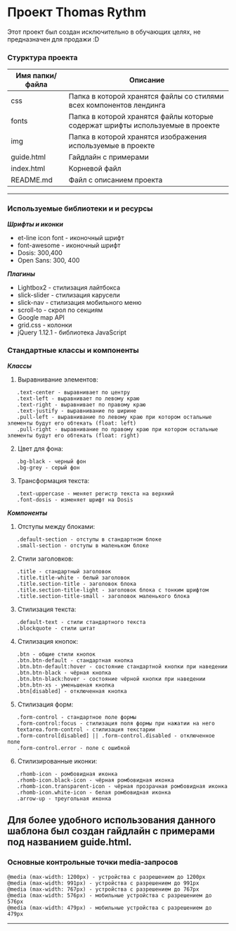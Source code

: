 # Проект Thomas Rythm   

Этот проект был создан исключительно в обучающих целях, не предназначен для продажи :D

### Стурктура проекта

Имя папки/файла | Описание
----------------| ---------------------
css             | Папка в которой хранятся файлы со стилями всех компонентов лендинга
fonts           | Папка в которой хранятся файлы которые содержат шрифты используемые в проекте
img             | Папка в которой хранятся изображения используемые в проекте
guide.html      | Гайдлайн с примерами
index.html      | Корневой файл
README.md       | Файл с описанием проекта
---

### Используемые библиотеки и и ресурсы

***Шрифты и иконки***

* et-line icon font - иконочный шрифт
* font-awesome - иконочный шрифт
* Dosis: 300,400
* Open Sans: 300, 400

***Плагины***

* Lightbox2 - стилизация лайтбокса
* slick-slider - стилизация карусели
* slick-nav - стилизация мобильного меню
* scroll-to - скрол по секциям
* Google map API
* grid.css - колонки
* jQuery 1.12.1 - библиотека JavaScript

### Стандартные классы и компоненты

***Классы***
1. Выравнивание элементов:

```
   .text-center - выравнивает по центру
   .text-left - выравнивает по левому краю
   .text-right - выравнивает по правому краю
   .text-justify - выравнивание по ширине
   .pull-left - выравнивание по левому краю при котором остальные элементы будут его обтекать (float: left)
   .pull-right - выравнивание по правому краю при котором остальные элементы будут его обтекать (float: right)
```
2. Цвет для фона:
```
   .bg-black - черный фон
   .bg-grey - серый фон
```
3. Трансформация текста:

```
   .text-uppercase - меняет регистр текста на верхний
   .font-dosis - изменяет шрифт на Dosis
```

***Компоненты***
1. Отступы между блоками:
```
   .default-section - отступы в стандартном блоке
   .small-section - отступы в маленьком блоке
```
2. Стили заголовков:
```
   .title - стандартный заголовок
   .title.title-white - белый заголовок
   .title.section-title - заголовок блока
   .title.section-title-light - заголовок блока с тонким шрифтом
   .title.section-title-small - заголовок маленького блока
```
3. Стилизация текста:
```
   .default-text - стили стандартного текста
   .blockquote - стили цитат 
```
4. Стилизация кнопок:
```
   .btn - общие стили кнопок
   .btn.btn-default - стандартная кнопка
   .btn.btn-default:hover - состояние стандартной кнопки при наведении
   .btn.btn-black - чёрная кнопка 
   .btn.btn-black:hover - состояние чёрной кнопки при наведении
   .btn.btn-xs - уменьшеная кнопка
   .btn[disabled] - отключенная кнопка
```

5. Стилизация форм:
```
   .form-control - стандартное поле формы
   .form-control:focus - стилизация поля формы при нажатии на него
   textarea.form-control - стилизация текстарии
   .form-control[disabled] || .form-control.disabled - отключенное поле
   .form-control.error - поле с ошибкой
```
6. Стилизированные иконки:
```
   .rhomb-icon - ромбовидная иконка
   .rhomb-icon.black-icon - чёрная ромбовидная иконка
   .rhomb-icon.transparent-icon - чёрная прозрачная ромбовидная иконка
   .rhomb-icon.white-icon - белая ромбовидная иконка
   .arrow-up - треугольная иконка
```
Для более удобного использования данного шаблона был создан гайдлайн c примерами под названием guide.html.
---

### Основные контрольные точки media-запросов

```
@media (max-width: 1200px) - устройства c разрешением до 1200px
@media (max-width: 991px) - устройства c разрешением до 991px
@media (max-width: 767px) - устройства c разрешением до 767px
@media (max-width: 576px) - мобильные устройства c разрешением до 576px
@media (max-width: 479px) - мобильные устройства c разрешением до 479px
```
---


